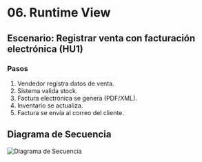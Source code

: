 # 06. Runtime View

## Escenario: Registrar venta con facturación electrónica (HU1)

### Pasos
1. Vendedor registra datos de venta.
2. Sistema valida stock.
3. Factura electrónica se genera (PDF/XML).
4. Inventario se actualiza.
5. Factura se envía al correo del cliente.

## Diagrama de Secuencia
![Diagrama de Secuencia](./images/sequence_register_sale.png)
